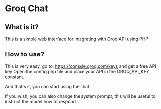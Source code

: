 # Groq Chat

## What is it?
This is a simple web interface for integrating with Groq API using PHP
## How to use?
This is very easy, go to: https://console.groq.com/keys and get a free API key
Open the config.php file and place your API in the GROQ_API_KEY constant.

And that's it, you can start using the chat

If you wish, you can also change the system prompt, this will be useful to instruct the model how to respond.